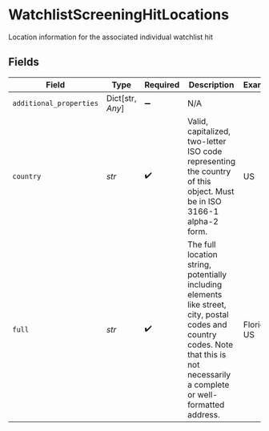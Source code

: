 # WatchlistScreeningHitLocations

Location information for the associated individual watchlist hit


## Fields

| Field                                                                                                                                                                               | Type                                                                                                                                                                                | Required                                                                                                                                                                            | Description                                                                                                                                                                         | Example                                                                                                                                                                             |
| ----------------------------------------------------------------------------------------------------------------------------------------------------------------------------------- | ----------------------------------------------------------------------------------------------------------------------------------------------------------------------------------- | ----------------------------------------------------------------------------------------------------------------------------------------------------------------------------------- | ----------------------------------------------------------------------------------------------------------------------------------------------------------------------------------- | ----------------------------------------------------------------------------------------------------------------------------------------------------------------------------------- |
| `additional_properties`                                                                                                                                                             | Dict[str, *Any*]                                                                                                                                                                    | :heavy_minus_sign:                                                                                                                                                                  | N/A                                                                                                                                                                                 |                                                                                                                                                                                     |
| `country`                                                                                                                                                                           | *str*                                                                                                                                                                               | :heavy_check_mark:                                                                                                                                                                  | Valid, capitalized, two-letter ISO code representing the country of this object. Must be in ISO 3166-1 alpha-2 form.                                                                | US                                                                                                                                                                                  |
| `full`                                                                                                                                                                              | *str*                                                                                                                                                                               | :heavy_check_mark:                                                                                                                                                                  | The full location string, potentially including elements like street, city, postal codes and country codes. Note that this is not necessarily a complete or well-formatted address. | Florida, US                                                                                                                                                                         |